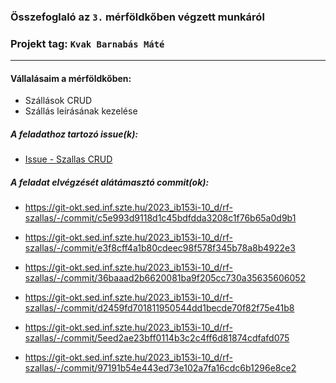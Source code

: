 ﻿
### Összefoglaló az `3.` mérföldkőben végzett munkáról

  

### Projekt tag: `Kvak Barnabás Máté`

___

  

#### Vállalásaim a mérföldkőben:

  

- Szállások CRUD
- Szállás leírásának kezelése

  

##### A feladathoz tartozó issue(k):
- [Issue - Szallas CRUD](https://git-okt.sed.inf.szte.hu/2023_ib153i-10_d/rf-szallas/-/issues/20)
  
##### A feladat elvégzését alátámasztó commit(ok):

  

- https://git-okt.sed.inf.szte.hu/2023_ib153i-10_d/rf-szallas/-/commit/c5e993d9118d1c45bdfdda3208c1f76b65a0d9b1

- https://git-okt.sed.inf.szte.hu/2023_ib153i-10_d/rf-szallas/-/commit/e3f8cff4a1b80cdeec98f578f345b78a8b4922e3

- https://git-okt.sed.inf.szte.hu/2023_ib153i-10_d/rf-szallas/-/commit/36baaad2b6620081ba9f205cc730a35635606052

- https://git-okt.sed.inf.szte.hu/2023_ib153i-10_d/rf-szallas/-/commit/d2459fd701811950544dd1becde70f82f75e41b8

- https://git-okt.sed.inf.szte.hu/2023_ib153i-10_d/rf-szallas/-/commit/5eed2ae23bff0114b3c2c4ff6d81874cdfafd075

- https://git-okt.sed.inf.szte.hu/2023_ib153i-10_d/rf-szallas/-/commit/97191b54e443ed73e102a7fa16cdc6b1296e8ce2



